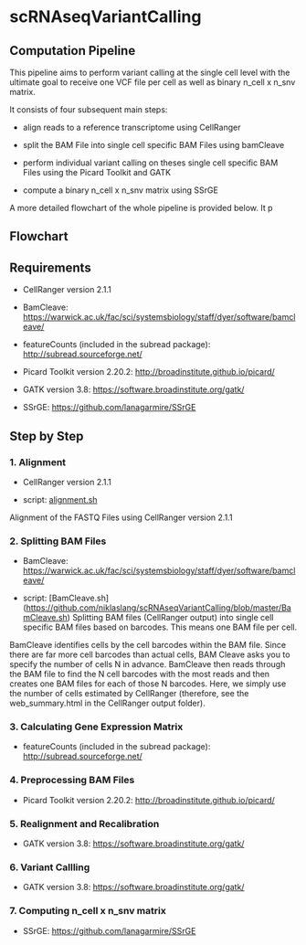 # scRNAseqVariantCalling

## Computation Pipeline

This pipeline aims to perform variant calling at the single cell level with the ultimate goal to receive one VCF file per cell as well as binary n_cell x n_snv matrix.

It consists of four subsequent main steps:

- align reads to a reference transcriptome using CellRanger

- split the BAM File into single cell specific BAM Files using bamCleave

- perform individual variant calling on theses single cell specific BAM Files using the Picard Toolkit and GATK

- compute a binary n_cell x n_snv matrix using SSrGE

A more detailed flowchart of the whole pipeline is provided below. It p

## Flowchart



## Requirements

- CellRanger version 2.1.1

- BamCleave: https://warwick.ac.uk/fac/sci/systemsbiology/staff/dyer/software/bamcleave/

- featureCounts (included in the subread package): http://subread.sourceforge.net/

- Picard Toolkit version 2.20.2:  http://broadinstitute.github.io/picard/

- GATK version 3.8: https://software.broadinstitute.org/gatk/

- SSrGE: https://github.com/lanagarmire/SSrGE

## Step by Step

### 1. Alignment

- CellRanger version 2.1.1

- script: [alignment.sh](https://github.com/niklaslang/scRNAseqVariantCalling/blob/master/alignment.sh)

Alignment of the FASTQ Files using CellRanger version 2.1.1

### 2. Splitting BAM Files

- BamCleave: https://warwick.ac.uk/fac/sci/systemsbiology/staff/dyer/software/bamcleave/

- script: [BamCleave.sh] (https://github.com/niklaslang/scRNAseqVariantCalling/blob/master/BamCleave.sh)
Splitting BAM files (CellRanger output) into single cell specific BAM files based on barcodes.
This means one BAM file per cell.

BamCleave identifies cells by the cell barcodes within the BAM file. Since there are far more cell barcodes than actual cells, BAM Cleave asks you to specify the number of cells N in advance. BamCleave then reads through the BAM file to find the N cell barcodes with the most reads and then creates one BAM files for each of those N barcodes.
Here, we simply use the number of cells estimated by CellRanger (therefore, see the web_summary.html in the CellRanger output folder).

### 3. Calculating Gene Expression Matrix

- featureCounts (included in the subread package): http://subread.sourceforge.net/

### 4. Preprocessing BAM Files

- Picard Toolkit version 2.20.2:  http://broadinstitute.github.io/picard/

### 5. Realignment and Recalibration

- GATK version 3.8: https://software.broadinstitute.org/gatk/

### 6. Variant Callling

- GATK version 3.8: https://software.broadinstitute.org/gatk/

### 7. Computing n_cell x n_snv matrix

- SSrGE: https://github.com/lanagarmire/SSrGE
